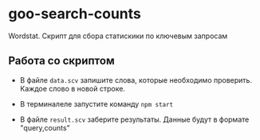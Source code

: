 # goo-search-counts

Wordstat. Скрипт для сбора статискики по ключевым запросам

## Работа со скриптом

- В файле `data.scv` запишите слова, которые необходимо проверить. Каждое слово в новой строке.

- В терминалеле запустите команду `npm start`

- В файле `result.scv` заберите результаты. Данные будут в формате "query,counts"
